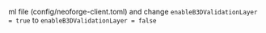 ml file (config/neoforge-client.toml) and change `enableB3DValidationLayer = true` to `enableB3DValidationLayer = false`